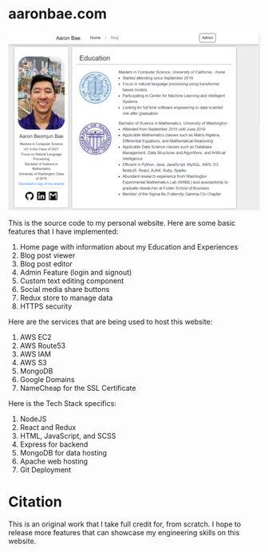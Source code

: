 # aaronbae.com
<p align="center">
  <img src="https://github.com/aaronbae/aaronbae.com/blob/master/aaronbae.com.screencapture.PNG" width="700" title="Screen shot of the website">
</p>

This is the source code to my personal website. Here are some basic features that I have implemented:
1. Home page with information about my Education and Experiences
2. Blog post viewer
3. Blog post editor
4. Admin Feature (login and signout)
5. Custom text editing component
6. Social media share buttons
7. Redux store to manage data
8. HTTPS security 

Here are the services that are being used to host this website:
1. AWS EC2
2. AWS Route53
3. AWS IAM
4. AWS S3
5. MongoDB
6. Google Domains
7. NameCheap for the SSL Certificate

Here is the Tech Stack specifics:
1. NodeJS
2. React and Redux
3. HTML, JavaScript, and SCSS
4. Express for backend
5. MongoDB for data hosting
6. Apache web hosting
7. Git Deployment

# Citation
This is an original work that I take full credit for, from scratch. I hope to release more features that can showcase my engineering skills on this website.
